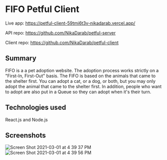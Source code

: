 # FIFO Petful Client

Live app: https://petful-client-59tmi6t3v-nikadarab.vercel.app/

API repo: https://github.com/NikaDarab/petful-server

Client repo: https://github.com/NikaDarab/petful-client

## Summary

FIFO is a a pet adoption website.
The adoption process works strictly on a "First-In, First-Out" basis. The FIFO is based on the animals that came to the shelter first. You can adopt a cat, or a dog, or both, but you may only adopt the animal that came to the shelter first. In addition, people who want to adopt are also put in a Queue so they can adopt when it's their turn.

## Technologies used

React.js and Node.js

## Screenshots

![Screen Shot 2021-03-01 at 4 39 37 PM](https://user-images.githubusercontent.com/43226446/109740065-3d5dda00-7b90-11eb-9527-754877f62465.png)
![Screen Shot 2021-03-01 at 4 39 56 PM](https://user-images.githubusercontent.com/43226446/109740068-4058ca80-7b90-11eb-87f0-ce83df49b362.png)
